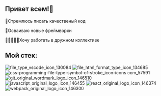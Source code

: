 ## Привет всем!👋

🤩Стремлюсь писать качественый код

🗼Осваиваю новые фреймворки

👩🏽‍🤝‍🧑🏿Хочу работать в дружном коллективе

## Мой стек:


![file_type_vscode_icon_130084](https://user-images.githubusercontent.com/112550019/220583490-92b76723-6fea-4ef0-8167-c098ea901f15.png)
![file_html_format_type_icon_134685](https://user-images.githubusercontent.com/112550019/220583529-e297059c-47d9-471b-a6f0-c988573e9751.png)
![css-programming-file-type-symbol-of-stroke_icon-icons com_57591](https://user-images.githubusercontent.com/112550019/220583538-6fe73b43-5d51-4e40-aa33-0732f9a2d17b.png)
![git_original_wordmark_logo_icon_146510](https://user-images.githubusercontent.com/112550019/220583557-ee54185c-676e-4fee-9a76-44d08edc32ee.png)
![javascript_original_logo_icon_146455](https://user-images.githubusercontent.com/112550019/220583562-a41c89aa-519a-4c75-95cf-ae556cd6176f.png)
![react_original_logo_icon_146374](https://user-images.githubusercontent.com/112550019/220583573-6dcde63c-a7af-4edc-a95f-bf06d1e95db0.png)
![webpack_original_logo_icon_146300](https://user-images.githubusercontent.com/112550019/220583584-a6cdcf87-0edd-4f3d-a442-f3fc8c5499b5.png)

<!--
**MaryKreslin/MaryKreslin** is a ✨ _special_ ✨ repository because its `README.md` (this file) ap
pears on your GitHub profile.
-->
